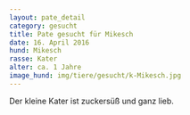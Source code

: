 ```yaml
---
layout: pate_detail
category: gesucht
title: Pate gesucht für Mikesch
date: 16. April 2016
hund: Mikesch
rasse: Kater
alter: ca. 1 Jahre
image_hund: img/tiere/gesucht/k-Mikesch.jpg
---
```


Der kleine Kater ist zuckersüß und ganz lieb.
